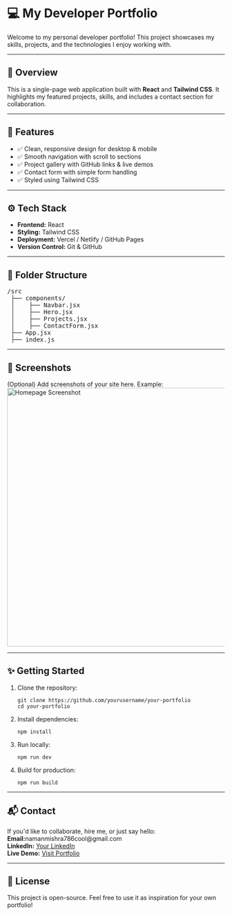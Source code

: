<h1>💻 My Developer Portfolio</h1>

<p>
  Welcome to my personal developer portfolio!  
  This project showcases my skills, projects, and the technologies I enjoy working with.
</p>

<hr/>

<h2>📌 Overview</h2>

<p>
  This is a single-page web application built with <strong>React</strong> and <strong>Tailwind CSS</strong>.  
  It highlights my featured projects, skills, and includes a contact section for collaboration.
</p>

<hr/>

<h2>🚀 Features</h2>

<ul>
  <li>✅ Clean, responsive design for desktop & mobile</li>
  <li>✅ Smooth navigation with scroll to sections</li>
  <li>✅ Project gallery with GitHub links & live demos</li>
  <li>✅ Contact form with simple form handling</li>
  <li>✅ Styled using Tailwind CSS</li>
</ul>

<hr/>

<h2>⚙️ Tech Stack</h2>

<ul>
  <li><strong>Frontend:</strong> React</li>
  <li><strong>Styling:</strong> Tailwind CSS</li>
  <li><strong>Deployment:</strong> Vercel / Netlify / GitHub Pages</li>
  <li><strong>Version Control:</strong> Git & GitHub</li>
</ul>

<hr/>

<h2>📂 Folder Structure</h2>

<pre>
/src
 ├── components/
 │    ├── Navbar.jsx
 │    ├── Hero.jsx
 │    ├── Projects.jsx
 │    ├── ContactForm.jsx
 ├── App.jsx
 ├── index.js
</pre>

<hr/>

<h2>📸 Screenshots</h2>

<p>
  (Optional) Add screenshots of your site here.  
  Example:<br/>
  <img src="./screenshots/homepage.png" alt="Homepage Screenshot" width="600"/>
</p>

<hr/>

<h2>✨ Getting Started</h2>

<ol>
  <li>Clone the repository:
    <pre><code>git clone https://github.com/yourusername/your-portfolio
cd your-portfolio</code></pre>
  </li>
  <li>Install dependencies:
    <pre><code>npm install</code></pre>
  </li>
  <li>Run locally:
    <pre><code>npm run dev</code></pre>
  </li>
  <li>Build for production:
    <pre><code>npm run build</code></pre>
  </li>
</ol>

<hr/>

<h2>📬 Contact</h2>

<p>
  If you'd like to collaborate, hire me, or just say hello:<br/>
  <strong>Email:</strong>namanmishra786cool@gmail.com<br/>
  <strong>LinkedIn:</strong> <a href="https://www.linkedin.com/in/naman-mishra-5386a9227/">Your LinkedIn</a><br/>
  <strong>Live Demo:</strong> <a href="namanmishra786.vercel.app
">Visit Portfolio</a>
</p>

<hr/>

<h2>📜 License</h2>

<p>
  This project is open-source. Feel free to use it as inspiration for your own portfolio!
</p>
